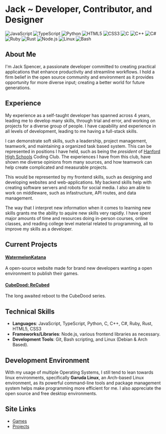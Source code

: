 # Jack ~ Developer, Contributor, and Designer

![JavaScript](https://img.shields.io/badge/-JavaScript-F7DF1E?style=flat-square&logo=javascript&logoColor=black)
![TypeScript](https://img.shields.io/badge/-TypeScript-3178C6?style=flat-square&logo=typescript&logoColor=white)
![Python](https://img.shields.io/badge/-Python-3776AB?style=flat-square&logo=python&logoColor=white)
![HTML5](https://img.shields.io/badge/-HTML5-E34F26?style=flat-square&logo=html5&logoColor=white)
![CSS3](https://img.shields.io/badge/-CSS3-1572B6?style=flat-square&logo=css3&logoColor=white)
![C](https://img.shields.io/badge/-C-A8B9CC?style=flat-square&logo=c&logoColor=black)
![C++](https://img.shields.io/badge/-C++-00599C?style=flat-square&logo=cplusplus&logoColor=white)
![C#](https://img.shields.io/badge/-C%23-239120?style=flat-square&logo=csharp&logoColor=white)
![Ruby](https://img.shields.io/badge/-Ruby-CC342D?style=flat-square&logo=ruby&logoColor=white)
![Rust](https://img.shields.io/badge/-Rust-000000?style=flat-square&logo=rust&logoColor=white)
![Node.js](https://img.shields.io/badge/-Node.js-339933?style=flat-square&logo=nodedotjs&logoColor=white)
![Linux](https://img.shields.io/badge/-Linux-FCC624?style=flat-square&logo=linux&logoColor=black)
![Bash](https://img.shields.io/badge/-Bash-4EAA25?style=flat-square&logo=gnubash&logoColor=white)

## About Me

I'm Jack Spencer, a passionate developer committed to creating practical applications that enhance productivity and streamline workflows. I hold a firm belief in the open source community and environment as it provides opportunity for more diverse input; creating a better world for future generations.

## Experience

My experience as a self-taught developer has spanned across 4 years, leading me to develop many skills, through trial and error, and working on projects for a diverse group of people. I have capability and experience in all levels of development, leading to me having a full-stack skills.  

I can demonstrate soft skills, such a leadership, project management, teamwork, and maintaining a organized task based system. This can be represented in positions I have held, such as being the *president* of [Hanford High Schools](https://github.com/hhs-coding-club) Coding Club. The experiences I have from this club, have shown me diverse opinions from many sources, and how teamwork can help create complicated and measurable projects.

This would be represented by my frontend skills, such as designing and developing websites and web-applications. My backend skills help with creating software servers and robots for social media. I also am able to work on middleware, such as infastructure, API routes, and data management.

The way that I interpret new information when it comes to learning new skills grants me the ability to aquire new skills very rapidly. I have spent major amounts of time and resources doing in-person courses, online classes, and reading college level material related to programming, all to improve my skills as a developer.

## Current Projects

#### [WatermelonKatana](https://github.com/dragonfiregames/watermelonkatana)

A open-source website made for brand new developers wanting a open environment to publish their games.

#### [CubeDood: ReCubed](https://github.com/hhs-coding-club/recubed)

The long awaited reboot to the CubeDood series.

## Technical Skills

- **Languages**: JavaScript, TypeScript, Python, C, C++, C#, Ruby, Rust, HTML5, CSS3
- **Frameworks/Libraries**: Node.js, various frontend libraries as necessary.
- **Development Tools**: Git, Bash scripting, and Linux (Debian & Arch Based).

## Development Environment

With my usage of multiple Operating Systems, I still tend to lean towards linux environments, specifically **Garuda Linux**, an Arch-based Linux environment, as its powerful command-line tools and package management system helps make programming more efficient for me. I also appreciate the open source and free desktop environments.

## Site Links

- [Games](https://colack.github.io/games)
- [Projects](https://colack.github.io/projects)
